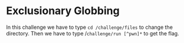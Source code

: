 # Exclusionary Globbing

In this challenge we have to type `cd /challenge/files` to change the directory.
Then we have to type /`challenge/run [^pwn]*` to get the flag.
